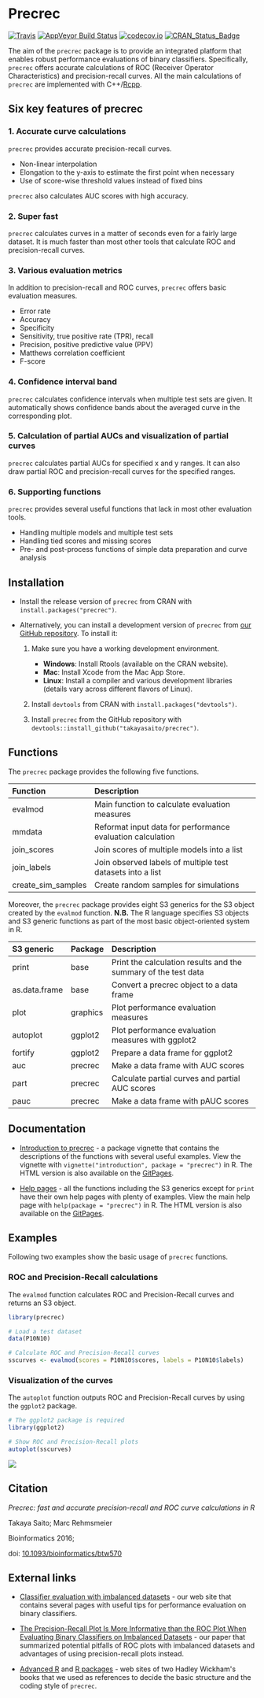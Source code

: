 Precrec
=======

[![Travis](https://img.shields.io/travis/takayasaito/precrec.svg?maxAge=2592000)](https://travis-ci.org/takayasaito/precrec) [![AppVeyor Build Status](https://ci.appveyor.com/api/projects/status/github/takayasaito/precrec?branch=master&svg=true)](https://ci.appveyor.com/project/takayasaito/precrec) [![codecov.io](https://codecov.io/github/takayasaito/precrec/coverage.svg?branch=master)](https://codecov.io/github/takayasaito/precrec?branch=master) [![CRAN\_Status\_Badge](http://www.r-pkg.org/badges/version/precrec)](https://cran.r-project.org/package=precrec)

The aim of the `precrec` package is to provide an integrated platform that enables robust performance evaluations of binary classifiers. Specifically, `precrec` offers accurate calculations of ROC (Receiver Operator Characteristics) and precision-recall curves. All the main calculations of `precrec` are implemented with C++/[Rcpp](https://cran.r-project.org/package=Rcpp).

Six key features of precrec
---------------------------

### 1. Accurate curve calculations

`precrec` provides accurate precision-recall curves.

-   Non-linear interpolation
-   Elongation to the y-axis to estimate the first point when necessary
-   Use of score-wise threshold values instead of fixed bins

`precrec` also calculates AUC scores with high accuracy.

### 2. Super fast

`precrec` calculates curves in a matter of seconds even for a fairly large dataset. It is much faster than most other tools that calculate ROC and precision-recall curves.

### 3. Various evaluation metrics

In addition to precision-recall and ROC curves, `precrec` offers basic evaluation measures.

-   Error rate
-   Accuracy
-   Specificity
-   Sensitivity, true positive rate (TPR), recall
-   Precision, positive predictive value (PPV)
-   Matthews correlation coefficient
-   F-score

### 4. Confidence interval band

`precrec` calculates confidence intervals when multiple test sets are given. It automatically shows confidence bands about the averaged curve in the corresponding plot.

### 5. Calculation of partial AUCs and visualization of partial curves

`precrec` calculates partial AUCs for specified x and y ranges. It can also draw partial ROC and precision-recall curves for the specified ranges.

### 6. Supporting functions

`precrec` provides several useful functions that lack in most other evaluation tools.

-   Handling multiple models and multiple test sets
-   Handling tied scores and missing scores
-   Pre- and post-process functions of simple data preparation and curve analysis

Installation
------------

-   Install the release version of `precrec` from CRAN with `install.packages("precrec")`.

-   Alternatively, you can install a development version of `precrec` from [our GitHub repository](https://github.com/takayasaito/precrec). To install it:

    1.  Make sure you have a working development environment.
        -   **Windows**: Install Rtools (available on the CRAN website).
        -   **Mac**: Install Xcode from the Mac App Store.
        -   **Linux**: Install a compiler and various development libraries (details vary across different flavors of Linux).

    2.  Install `devtools` from CRAN with `install.packages("devtools")`.

    3.  Install `precrec` from the GitHub repository with `devtools::install_github("takayasaito/precrec")`.

Functions
---------

The `precrec` package provides the following five functions.

| Function             | Description                                                |
|:---------------------|:-----------------------------------------------------------|
| evalmod              | Main function to calculate evaluation measures             |
| mmdata               | Reformat input data for performance evaluation calculation |
| join\_scores         | Join scores of multiple models into a list                 |
| join\_labels         | Join observed labels of multiple test datasets into a list |
| create\_sim\_samples | Create random samples for simulations                      |

Moreover, the `precrec` package provides eight S3 generics for the S3 object created by the `evalmod` function. **N.B.** The R language specifies S3 objects and S3 generic functions as part of the most basic object-oriented system in R.

| S3 generic    | Package  | Description                                                    |
|:--------------|:---------|:---------------------------------------------------------------|
| print         | base     | Print the calculation results and the summary of the test data |
| as.data.frame | base     | Convert a precrec object to a data frame                       |
| plot          | graphics | Plot performance evaluation measures                           |
| autoplot      | ggplot2  | Plot performance evaluation measures with ggplot2              |
| fortify       | ggplot2  | Prepare a data frame for ggplot2                               |
| auc           | precrec  | Make a data frame with AUC scores                              |
| part          | precrec  | Calculate partial curves and partial AUC scores                |
| pauc          | precrec  | Make a data frame with pAUC scores                             |

Documentation
-------------

-   [Introduction to precrec](http://takayasaito.github.io/precrec/articles/introduction.html) - a package vignette that contains the descriptions of the functions with several useful examples. View the vignette with `vignette("introduction", package = "precrec")` in R. The HTML version is also available on the [GitPages](http://takayasaito.github.io/precrec/articles/introduction.html).

-   [Help pages](http://takayasaito.github.io/precrec/reference) - all the functions including the S3 generics except for `print` have their own help pages with plenty of examples. View the main help page with `help(package = "precrec")` in R. The HTML version is also available on the [GitPages](http://takayasaito.github.io/precrec/reference).

Examples
--------

Following two examples show the basic usage of `precrec` functions.

### ROC and Precision-Recall calculations

The `evalmod` function calculates ROC and Precision-Recall curves and returns an S3 object.

``` r
library(precrec)

# Load a test dataset
data(P10N10)

# Calculate ROC and Precision-Recall curves
sscurves <- evalmod(scores = P10N10$scores, labels = P10N10$labels)
```

### Visualization of the curves

The `autoplot` function outputs ROC and Precision-Recall curves by using the `ggplot2` package.

``` r
# The ggplot2 package is required 
library(ggplot2)

# Show ROC and Precision-Recall plots
autoplot(sscurves)
```

![](https://rawgit.com/takayasaito/precrec/master/README_files/figure-markdown_github/unnamed-chunk-2-1.png)

Citation
--------

*Precrec: fast and accurate precision-recall and ROC curve calculations in R*

Takaya Saito; Marc Rehmsmeier

Bioinformatics 2016;

doi: [10.1093/bioinformatics/btw570](https://doi.org/10.1093/bioinformatics/btw570)

External links
--------------

-   [Classifier evaluation with imbalanced datasets](https://classeval.wordpress.com/) - our web site that contains several pages with useful tips for performance evaluation on binary classifiers.

-   [The Precision-Recall Plot Is More Informative than the ROC Plot When Evaluating Binary Classifiers on Imbalanced Datasets](http://journals.plos.org/plosone/article?id=10.1371/journal.pone.0118432) - our paper that summarized potential pitfalls of ROC plots with imbalanced datasets and advantages of using precision-recall plots instead.

-   [Advanced R](http://adv-r.had.co.nz/) and [R packages](http://r-pkgs.had.co.nz/) - web sites of two Hadley Wickham's books that we used as references to decide the basic structure and the coding style of `precrec`.
